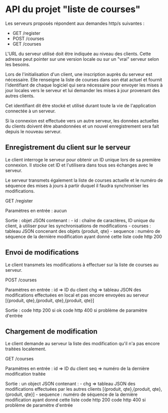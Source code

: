 # API du projet "liste de courses"

Les serveurs proposés répondent aux demandes http/s suivantes :
* GET /register
* POST /courses
* GET /courses

L'URL du serveur utilisé doit être indiquée au niveau des clients. Cette adresse peut pointer sur une version locale ou sur un "vrai" serveur selon les besoins.

Lors de l'initialisation d'un client, une inscription auprès du serveur est nécessaire. Elle renseigne la liste de courses dans son état actuel et fournit l'identifiant de chaque logiciel qui sera nécessaire pour envoyer les mises à jour locales vers le serveur et lui demander les mises à jour provenant des autres clients.

Cet identifiant dit être stocké et utilisé durant toute la vie de l'application connectée à un serveur.

Si la connexion est effectuée vers un autre serveur, les données actuelles du clients doivent être abandonnées et un nouvel enregistrement sera fait depuis le nouveau serveur.

## Enregistrement du client sur le serveur

Le client interroge le serveur pour obtenir un ID unique lors de sa première connexion. Il stocke cet ID et l'utilisera dans tous ses échanges avec le serveur.

Le serveur transmets également la liste de courses actuelle et le numéro de séquence des mises à jours à partir duquel il faudra synchroniser les modifications.

GET /register

Paramètres en entrée :
	aucun
	
Sortie :
	objet JSON contenant :
		- id : chaîne de caractères, ID unique du client, à utiliser pour les synchronisations de modifications
		- courses : tableau JSON concenant des objets {produit, qte}
		- sequence : numéro de séquence de la dernière modification ayant donné cette liste
	code http 200

## Envoi de modifications

Le client transmets les modifications à effectuer sur la liste de courses au serveur.

POST /courses

Paramètres en entrée :
	id => ID du client
	chg => tableau JSON des modifications effectuées en local et pas encore envoyées au serveur [{produit, qte},{produit, qte},{produit, qte}]

Sortie :
	code http 200 si ok
	code http 400 si problème de paramètre d'entrée

## Chargement de modification

Le client demande au serveur la liste des modification qu'il n'a pas encore traitées localement.

GET /courses

Paramètres en entrée :
	id => ID du client
	seq => numéro de la dernière modification traitée

Sortie :
	un object JSON contenant :
		- chg => tableau JSON des modifications effectuées par les autres clients [{produit, qte},{produit, qte},{produit, qte}]
		- sequence : numéro de séquence de la dernière modification ayant donné cette liste
	code http 200
	code http 400 si problème de paramètre d'entrée
